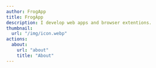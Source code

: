 ```yaml
---
author: FrogApp
title: FrogApp
description: I develop web apps and browser extentions.
thumbnail:
  url: "/img/icon.webp"
actions:
  about:
    url: "about"
    title: "About"
---
```


